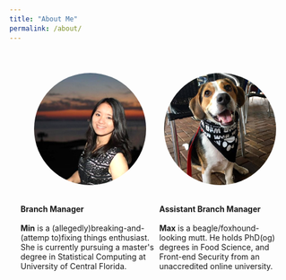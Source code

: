 ```yaml
---
title: "About Me"
permalink: /about/
---
```


<html>
<head>
<style>

.page {
  padding-right:0px;
}

.p1 {
    font-size:15px;
    margin-top: 10px;
    margin-bottom: 40px;
    text-align:left;
    padding: 20px;
    padding-top: 50px;
    background:rgba(255,255,255,0.5);
    line-height: 1.8;
    font-family: Montserrat,sans-serif;
}
.post-container {
 display: flex;
 padding: 20px;
 justify-content: center;
}

.card {
    margin: 20px;
    border-radius: 10px;
    background-color: #4ae8cb;
    overflow: hidden;
    width:60%;
}
.profile1 {
  object-fit: cover;
  object-position: 100% 50%;
  width: 200px;
  height: 200px;
}
.profile2 {
  object-fit: cover;
  object-position: 30% 40%;
  width: 200px;
  height: 200px;
}
.pic{
	border-radius:50%;
      width: 200px;
      height: 200px;
      display: flex;
      align-items: center;
      justify-content: center;
      border-radius: 50%;
      margin: auto;
      overflow: hidden;
      transition: all 0.2s ease-in-out;
}
.img-container {
      display: flex;
      align-items: center;
      width: 100%;
      height: 200px;
      padding: 20px 0px;
}
    .pic:hover{
        width: 160px;
        height: 160px;
    }
@media (max-width: 360px){
   .post-container {
    flex-wrap: wrap;
    padding: 0px;
}
   .card {
   width: 90%;
}
}
</style>
</head>
<body>

<div class="post-container">
<div class="card">
<div class="img-container">
<img src="https://raw.githubusercontent.com/hminluo/hminluo.github.io/master/assets/images/profile.png" alt="Avatar" class="pic profile1">
</div>
<p class='p1'>
<b>Branch Manager</b>
<br><br>
<b>Min</b> is a (allegedly)breaking-and-(attemp to)fixing things enthusiast. She is currently pursuing a master's degree in Statistical Computing at University of Central Florida.
</p>
</div>
<div class="card">
<div class="img-container">
        <img src="https://raw.githubusercontent.com/hminluo/hminluo.github.io/master/assets/images/Max.jpg" alt="Avatar" class="pic profile2">
</div>
<p class='p1'>
<b>Assistant Branch Manager</b>
<br>
<br>
<b>Max</b> is a beagle/foxhound-looking mutt. He holds PhD(og) degrees in Food Science, and  Front-end Security from an unaccredited online university.
</p>

</div>
</div>

</body>
</html>
